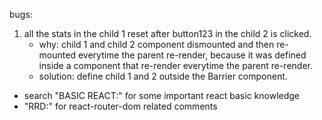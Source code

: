 bugs:
1. all the stats in the child 1 reset after button123 in the child 2 is clicked.
    - why: child 1 and child 2 component dismounted and then re-mounted everytime the parent re-render, because
    it was defined inside a component that re-render everytime the parent re-render.
    - solution: define child 1 and 2 outside the Barrier component.

- search "BASIC REACT:" for some important react basic knowledge
- "RRD:" for react-router-dom related comments